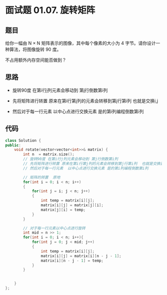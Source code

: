 # 面试题 01.07. 旋转矩阵

## 题目
给你一幅由 N × N 矩阵表示的图像，其中每个像素的大小为 4 字节。请你设计一种算法，将图像旋转 90 度。

不占用额外内存空间能否做到？

## 思路


* 旋转90度 在第i行j列元素会移动到 第j行倒数第i列
* 先将矩阵进行转置 原来在第i行第j列的元素会转移到第j行第i列  也就是交换i,j

* 然后对于每一行元素  以中心点进行交换元素 是的第i列编程倒数第i列


## 代码

```cpp
class Solution {
public:
    void rotate(vector<vector<int>>& matrix) {
        int n  = matrix.size();
        // 旋转90度 在第i行j列元素会移动到 第j行倒数第i列
        // 先将矩阵进行转置 原来在第i行第j列的元素会转移到第j行第i列  也就是交换i,j
        // 然后对于每一行元素  以中心点进行交换元素 是的第i列编程倒数第i列

        // 矩阵的转置  原地
        for(int i = 0; i < n; i++)
        {
            for(int j = i; j < n; j++)
            {
                int temp = matrix[i][j];
                matrix[i][j] = matrix[j][i];
                matrix[j][i] = temp;
            }
        }

        // 对于每一行元素以中心点进行旋转
        int mid = n >> 1;
        for(int i = 0; i < n; i++){
            for(int j = 0; j < mid; j++)
            {
                int temp = matrix[i][j];
                matrix[i][j] = matrix[i][n - j - 1];
                matrix[i][n - j - 1] = temp;
            }
        }
        

    }
};

```

